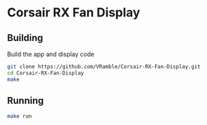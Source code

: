 # Corsair RX Fan Display

## Building

Build the app and display code

```bash
git clone https://github.com/VRamble/Corsair-RX-Fan-Display.git
cd Corsair-RX-Fan-Display
make
```

## Running

```bash
make run
```
